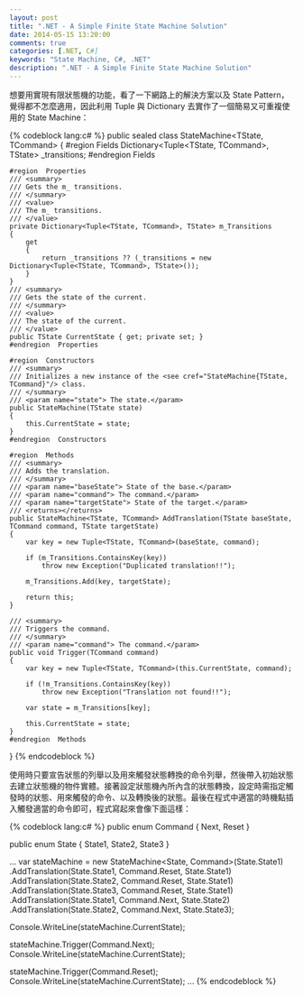 ```yaml
---
layout: post
title: ".NET - A Simple Finite State Machine Solution"
date: 2014-05-15 13:20:00
comments: true
categories: [.NET, C#]
keywords: "State Machine, C#, .NET"
description: ".NET - A Simple Finite State Machine Solution"
---
```


想要用實現有限狀態機的功能，看了一下網路上的解決方案以及 State Pattern，覺得都不怎麼適用，因此利用 Tuple 與 Dictionary 去實作了一個簡易又可重複使用的 State Machine：  

<!-- More -->

{% codeblock lang:c# %} 
public sealed class StateMachine<TState, TCommand>
{
    #region  Fields
    Dictionary<Tuple<TState, TCommand>, TState> _transitions;
    #endregion  Fields

    #region  Properties
    /// <summary>
    /// Gets the m_ transitions.
    /// </summary>
    /// <value>
    /// The m_ transitions.
    /// </value>
    private Dictionary<Tuple<TState, TCommand>, TState> m_Transitions
    {
        get
        {
            return _transitions ?? (_transitions = new Dictionary<Tuple<TState, TCommand>, TState>());
        }
    }
    /// <summary>
    /// Gets the state of the current.
    /// </summary>
    /// <value>
    /// The state of the current.
    /// </value>
    public TState CurrentState { get; private set; }
    #endregion  Properties

    #region  Constructors
    /// <summary>
    /// Initializes a new instance of the <see cref="StateMachine{TState, TCommand}"/> class.
    /// </summary>
    /// <param name="state"> The state.</param>
    public StateMachine(TState state)
    {
        this.CurrentState = state;
    }
    #endregion  Constructors

    #region  Methods
    /// <summary>
    /// Adds the translation.
    /// </summary>
    /// <param name="baseState"> State of the base.</param>
    /// <param name="command"> The command.</param>
    /// <param name="targetState"> State of the target.</param>
    /// <returns></returns>
    public StateMachine<TState, TCommand> AddTranslation(TState baseState, TCommand command, TState targetState)
    {
        var key = new Tuple<TState, TCommand>(baseState, command);

        if (m_Transitions.ContainsKey(key))
            throw new Exception("Duplicated translation!!");

        m_Transitions.Add(key, targetState);

        return this;
    }

    /// <summary>
    /// Triggers the command.
    /// </summary>
    /// <param name="command"> The command.</param>
    public void Trigger(TCommand command)
    {
        var key = new Tuple<TState, TCommand>(this.CurrentState, command);

        if (!m_Transitions.ContainsKey(key))
            throw new Exception("Translation not found!!");

        var state = m_Transitions[key];

        this.CurrentState = state;
    }
    #endregion  Methods
}
{% endcodeblock %}


使用時只要宣告狀態的列舉以及用來觸發狀態轉換的命令列舉，然後帶入初始狀態去建立狀態機的物件實體。接著設定狀態機內所內含的狀態轉換，設定時需指定觸發時的狀態、用來觸發的命令、以及轉換後的狀態。最後在程式中適當的時機點插入觸發適當的命令即可，程式寫起來會像下面這樣：

{% codeblock lang:c# %} 
public enum Command
{
    Next,
    Reset
}

public enum State
{
    State1,
    State2,
    State3
}

...
var stateMachine = new StateMachine<State, Command>(State.State1)
    .AddTranslation(State.State1, Command.Reset, State.State1)
    .AddTranslation(State.State2, Command.Reset, State.State1)
    .AddTranslation(State.State3, Command.Reset, State.State1)
    .AddTranslation(State.State1, Command.Next, State.State2)
    .AddTranslation(State.State2, Command.Next, State.State3);

Console.WriteLine(stateMachine.CurrentState);

stateMachine.Trigger(Command.Next);
Console.WriteLine(stateMachine.CurrentState);

stateMachine.Trigger(Command.Reset);
Console.WriteLine(stateMachine.CurrentState);
...
{% endcodeblock %}
